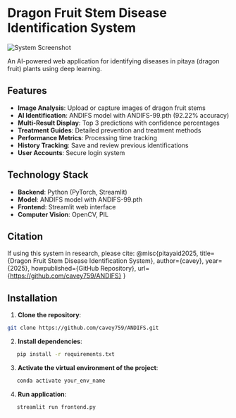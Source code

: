 # Dragon Fruit Stem Disease Identification System

![System Screenshot](./home.png) <!-- Add actual screenshot path -->

An AI-powered web application for identifying diseases in pitaya (dragon fruit) plants using deep learning.

## Features

- **Image Analysis**: Upload or capture images of dragon fruit  stems
- **AI Identification**: ANDIFS model with ANDIFS-99.pth (92.22% accuracy)
- **Multi-Result Display**: Top 3 predictions with confidence percentages
- **Treatment Guides**: Detailed prevention and treatment methods
- **Performance Metrics**: Processing time tracking
- **History Tracking**: Save and review previous identifications
- **User Accounts**: Secure login system

## Technology Stack

- **Backend**: Python (PyTorch, Streamlit)
- **Model**: ANDIFS model with ANDIFS-99.pth
- **Frontend**: Streamlit web interface
- **Computer Vision**: OpenCV, PIL

## Citation

If using this system in research, please cite:
@misc{pitayaid2025,
  title={Dragon Fruit Stem Disease Identification System},
  author={cavey},
  year={2025},
  howpublished={GitHub Repository},
  url={https://github.com/cavey759/ANDIFS}
}

## Installation

1. **Clone the repository**:
```bash
git clone https://github.com/cavey759/ANDIFS.git
```


2. **Install dependencies**:
```bash
   pip install -r requirements.txt
```

3. **Activate the virtual environment of the project**:
```bash
   conda activate your_env_name
```

4. **Run application**:
```bash
   streamlit run frontend.py
```


